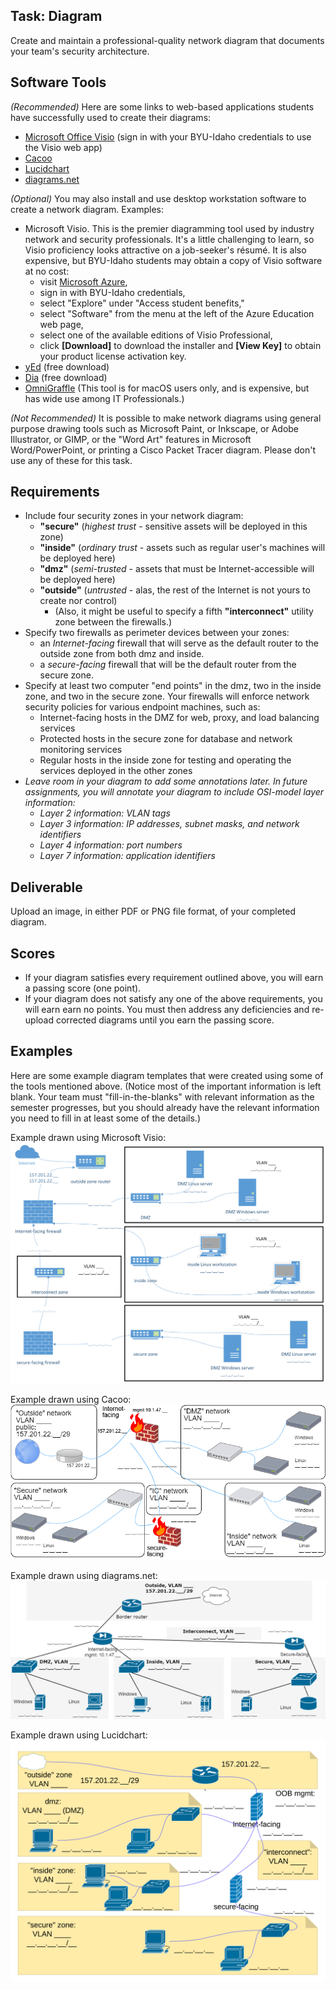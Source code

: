 ## Task: Diagram
Create and maintain a professional-quality network diagram that documents your team's security architecture.

## Software Tools
*(Recommended)* Here are some links to web-based applications students have successfully used to create their diagrams:
- <a href="https://www.office.com/launch/visio" target="_blank" ref="noopener">Microsoft Office Visio</a>
(sign in with your BYU-Idaho credentials to use the Visio web app)
- <a href="https://cacoo.com/" target="_blank" ref="noopener">Cacoo</a>
- <a href="https://www.lucidchart.com/pages" target="_blank" ref="noopener">Lucidchart</a>
- <a href="https://app.diagrams.net/" target="_blank" ref="noopener">diagrams.net</a>

*(Optional)* You may also install and use desktop workstation software to create a network diagram. Examples:
- Microsoft Visio. This is the premier diagramming tool used by industry network and security professionals.
It's a little challenging to learn, so Visio proficiency looks attractive on a job-seeker's résumé.
It is also expensive, but BYU-Idaho students may obtain a copy of Visio software at no cost:
  - visit <a href="https://portal.azure.com/" target="_blank" ref="noopener">Microsoft Azure</a>,
  - sign in with BYU-Idaho credentials,
  - select "Explore" under "Access student benefits,"
  - select "Software" from the menu at the left of the Azure Education web page,
  - select one of the available editions of Visio Professional,
  - click **[Download]** to download the installer and **[View Key]** to obtain your product license activation key.
- <a href="https://www.yworks.com/products/yed" target="_blank" ref="noopener">yEd</a> (free download)
- <a href="https://wiki.gnome.org/Apps/Dia" target="_blank" ref="noopener">Dia</a> (free download)
- <a href="https://www.omnigroup.com/omnigraffle" target="_blank" ref="noopener">OmniGraffle</a> (This tool is for macOS users only, and is expensive, but has wide use among IT Professionals.)

*(Not Recommended)* It is possible to make network diagrams using general purpose drawing tools such as
Microsoft Paint, or Inkscape, or Adobe Illustrator, or GIMP, or the "Word Art" features in Microsoft Word/PowerPoint, or printing a Cisco Packet Tracer diagram.
Please don't use any of these for this task.

## Requirements
- Include four security zones in your network diagram:
  - **"secure"** (*highest trust* - sensitive assets will be deployed in this zone)
  - **"inside"** (*ordinary trust* - assets such as regular user's machines will be deployed here)
  - **"dmz"** (*semi-trusted* - assets that must be Internet-accessible will be deployed here)
  - **"outside"** (*untrusted* - alas, the rest of the Internet is not yours to create nor control)
    - (Also, it might be useful to specify a fifth **"interconnect"** utility zone between the firewalls.)
- Specify two firewalls as perimeter devices between your zones:
  - an *Internet-facing* firewall that will serve as the default router to the outside zone from both dmz and inside.
  - a *secure-facing* firewall that will be the default router from the secure zone.
- Specify at least two computer "end points" in the dmz, two in the inside zone, and two in the secure zone.
Your firewalls will enforce network security policies for various endpoint machines, such as:
  - Internet-facing hosts in the DMZ for web, proxy, and load balancing services
  - Protected hosts in the secure zone for database and network monitoring services
  - Regular hosts in the inside zone for testing and operating the services deployed in the other zones
- *Leave room in your diagram to add some annotations later. In future assignments, you will annotate your diagram to include OSI-model layer information:*
  - *Layer 2 information: VLAN tags*
  - *Layer 3 information: IP addresses, subnet masks, and network identifiers*
  - *Layer 4 information: port numbers*
  - *Layer 7 information: application identifiers*

## Deliverable
Upload an image, in either PDF or PNG file format, of your completed diagram.

## Scores
- If your diagram satisfies every requirement outlined above, you will earn a passing score (one point).
- If your diagram does not satisfy any one of the above requirements, you will earn earn no points.
You must then address any deficiencies and re-upload corrected diagrams until you earn the passing score.

## Examples
Here are some example diagram templates that were created using some of the tools mentioned above.
(Notice most of the important information is left blank. Your team must "fill-in-the-blanks"
with relevant information as the semester progresses, but you should already have the relevant
information you need to fill in at least some of the details.)

Example drawn using Microsoft Visio:
![Visio example](CIT470-visio-x.png)

Example drawn using Cacoo:
![Cacoo example](CIT470-cacoo-template.png)

Example drawn using diagrams.net:
![diagrams.net example](CIT470-drawio-template.png)

Example drawn using Lucidchart:
![Lucidchart example](CIT470-lucid-template.png)
